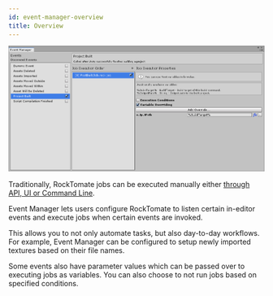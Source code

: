 ```yaml
---
id: event-manager-overview
title: Overview
---
```


![](/assets/event-manager/event-manager-window.png)

Traditionally, RockTomate jobs can be executed manually either [through API, UI or Command Line](../workflows/running-job.md).

Event Manager lets users configure RockTomate to listen certain in-editor events and execute jobs when certain events are invoked.

This allows you to not only automate tasks, but also day-to-day workflows. For example, Event Manager can be configured to setup newly imported textures based on their file names.

Some events also have parameter values which can be passed over to executing jobs as variables. You can also choose to not run jobs based on specified conditions.